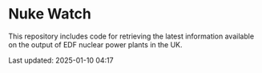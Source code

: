 # Nuke Watch

This repository includes code for retrieving the latest information available on the output of EDF nuclear power plants in the UK.

Last updated: 2025-01-10 04:17